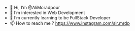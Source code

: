 - 👋 Hi, I’m @AliMoradpour
- 👀 I’m interested in Web Development
- 🌱 I’m currently learning to be FullStack Developer
- 📫 How to reach me ?
https://www.instagram.com/sir.mrdp


<!---
AliMoradpour/AliMoradpour is a ✨ special ✨ repository because its `README.md` (this file) appears on your GitHub profile.
You can click the Preview link to take a look at your changes.
--->
